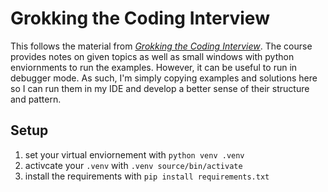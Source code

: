 # Grokking the Coding Interview
This follows the material from [*Grokking the Coding Interview*](https://www.educative.io/courses/grokking-the-coding-interview). The course provides notes on given topics as well as small windows with python enviornments to run the examples. However, it can be useful to run in debugger mode. As such, I'm simply copying examples and solutions here so I can run them in my IDE and develop a better sense of their structure and pattern.


## Setup
1. set your virtual enviornement with `python venv .venv`
2. activcate your `.venv` with `.venv source/bin/activate`
3. install the requirements with `pip install requirements.txt`